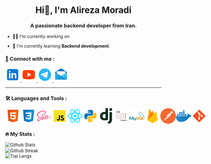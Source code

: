 <h1 align="center">Hi👋, I'm Alireza Moradi</h1>
<h3 align="center">A passionate backend developer from Iran.</h3>

- 👨‍💻 I'm currently working on <a hrf=""></a>

- 🌱 I'm currently learning <b>Backend development</b>.

<h3> 🔗 Connect with me : </h3>
<div style="display: inline;">
  <a href="https://www.linkedin.com/in/alireza-moradi-72a337266/">
    <img src="./pictures/linkedin-48.png" alt="LinkedIn" />
  </a>
  <a href="https://https://www.youtube.com/@alireza_moradii">
    <img src="./pictures/youtube-48.png" alt="LinkedIn" />
  </a>
  <a href="https://t.me/alirezaMoradii_me">
    <img src="./pictures/telegram-48.png" alt="LinkedIn" />
  </a>
  <a href="mailto:me.alirezamoradi@gmail.com">
    <img src="./pictures/email-48.png" alt="LinkedIn" />
  </a>
</div>



<hr />

<h3>🛠️ Languages and Tools :</h3>

<div style="display: flex;">
    <img src="./pictures/html-96.png" alt="Html5" width=50px;/>
    <img src="./pictures/css-96.png" alt="Css3" width=50px />
    <img src="./pictures/sass-96.png" alt="Sass" width=50px />
    <img src="./pictures/js-96.png" alt="JavaScript" width=50px />
    <img src="./pictures/react-96.png" alt="ReactJS" width=50px />
    <img src="./pictures/python-96.png" alt="Python" width=50px />
    <img src="./pictures/django-96.png" alt="Django" width=50px />
    <img src="./pictures/drf.png" alt="Rest Framework" width=50px />
    <img src="./pictures/mysql-96.png" alt="MySql" width=50px />
    <img src="./pictures/firebase-96.png" alt="Firebase" width=50px />
    <img src="./pictures/postman-96.png" alt="Postman" width=50px />
    <img src="./pictures/docker-96.png" alt="Docker" width=50px />
    <img src="./pictures/git-96.png" alt="Git" width=50px />
</div>

<h3>🔥 My Stats :</h3>

<img src="https://gh-readme-profile.vercel.app/api?username=AlirezaMoradi-me&bg_color=000&title_color=FFF&text_color=FFF&icon_color=399918&border_color=000" alt="Github Stats" />

<br />

<img align="center" src="https://nirzak-streak-stats.vercel.app?user=AlirezaMoradi-me&theme=dark&background=000&sideLabels=FFF&hide_border=true&dates=c0c0c0&date_format=j%20M%5B%20Y%5D" alt="Github Streak" />

<br />

<img src="https://github-readme-stats.vercel.app/api/top-langs/?username=AlirezaMoradi-me&layout=compact&bg_color=000&title_color=FFF&text_color=FFF&border_color=000" alt="Top Langs"/>